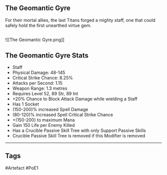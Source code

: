 ## The Geomantic Gyre
For their mortal allies, the last Titans forged a mighty staff,
one that could safely hold the first unearthed virtue gem.
##
![[The Geomantic Gyre.png]]
## The Geomantic Gyre Stats
- Staff
- Physical Damage: 48-145
- Critical Strike Chance: 8.25%
- Attacks per Second: 1.15
- Weapon Range: 1.3 metres
- Requires Level 52, 89 Str, 89 Int
- +20% Chance to Block Attack Damage while wielding a Staff
- Has 1 Socket
- (150-200)% increased Spell Damage
- (80-120)% increased Spell Critical Strike Chance
- +(150-200) to maximum Mana
- Gain 150 Life per Enemy Killed
- Has a Crucible Passive Skill Tree with only Support Passive Skills
- Crucible Passive Skill Tree is removed if this Modifier is removed


---
## Tags
#Artefact
#PoE1